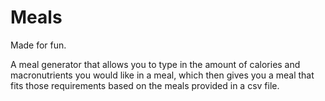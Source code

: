 # Meals
Made for fun.

A meal generator that allows you to type in the amount of calories and macronutrients you would like in a meal, which then gives you a meal that fits those requirements based on the meals provided in a csv file. 
